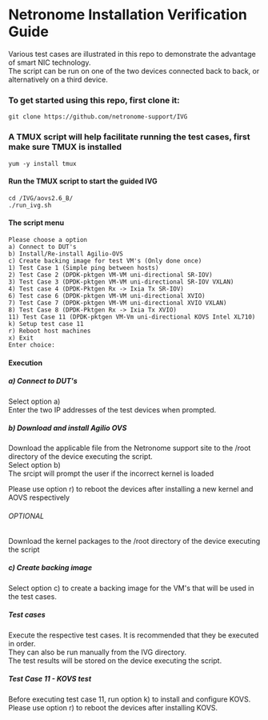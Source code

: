 # Netronome Installation Verification Guide

Various test cases are illustrated in this repo to demonstrate the advantage of smart NIC technology.  
The script can be run on one of the two devices connected back to back, or alternatively on a third device.

### To get started using this repo, first clone it:
```
git clone https://github.com/netronome-support/IVG
```
### A TMUX script will help facilitate running the test cases, first make sure TMUX is installed
```
yum -y install tmux
```
#### Run the TMUX script to start the guided IVG
```
cd /IVG/aovs2.6_B/
./run_ivg.sh
```

#### The script menu
```
Please choose a option
a) Connect to DUT's
b) Install/Re-install Agilio-OVS
c) Create backing image for test VM's (Only done once)
1) Test Case 1 (Simple ping between hosts)
2) Test Case 2 (DPDK-pktgen VM-VM uni-directional SR-IOV)
3) Test Case 3 (DPDK-pktgen VM-VM uni-directional SR-IOV VXLAN)
4) Test case 4 (DPDK-Pktgen Rx -> Ixia Tx SR-IOV)
6) Test case 6 (DPDK-pktgen VM-VM uni-directional XVIO)
7) Test Case 7 (DPDK-pktgen VM-VM uni-directional XVIO VXLAN)
8) Test Case 8 (DPDK-Pktgen Rx -> Ixia Tx XVIO)
11) Test Case 11 (DPDK-pktgen VM-Vm uni-directional KOVS Intel XL710)
k) Setup test case 11
r) Reboot host machines
x) Exit
Enter choice:
```

#### Execution
##### a) Connect to DUT's 

Select option a)  
Enter the two IP addresses of the test devices when prompted.  

##### b) Download and install Agilio OVS

Download the applicable file from the Netronome support site to the /root directory of the device executing the script.  
Select option b)  
The srcipt will prompt the user if the incorrect kernel is loaded

Please use option r) to reboot the devices after installing a new kernel and AOVS respectively  

###### OPTIONAL
Download the kernel packages to the /root directory of the device executing the script

##### c) Create backing image 
Select option c) to create a backing image for the VM's that will be used in the test cases.

##### Test cases
Execute the respective test cases. It is recommended that they be executed in order.  
They can also be run manually from the IVG directory.  
The test results will be stored on the device executing the script.  

##### Test Case 11 - KOVS test
Before executing test case 11, run option k) to install and configure KOVS.  
Please use option r) to reboot the devices after installing KOVS.  




